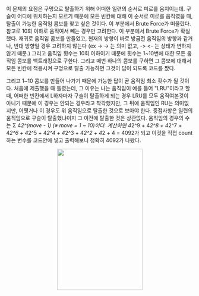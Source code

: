 이 문제의 요점은 구멍으로 탈출하기 위해 어떠한 일련의 순서로 미로를 움지이는데.
구슬이 어디에 위치하는지 모르기 때문에 모든 빈칸에 대해 이 순서로 미로를 움직였을 때,
탈출이 가능한 움직임 콤보를 찾고 싶은 것이다. 이 부분에서 Brute Force가 떠올랐다.
참고로 10회 이하로 움직여서 빼는 경우만 고려한다. 이 부분에서 Brute Force가 확실 했다.
재귀로 움직임 콤보를 만들었고, 현재의 방향이 바로 방금전 움직임의 방향과 같거나,
반대 방향일 경우 고려하지 않는다 (ex -> -> 는 의미 없고, -> <- 는 상태가 변하지 않기 때문.)
그리고 움직임 횟수는 10회 이하이기 때문에 횟수는 1~10번에 대한 모든 움직임 콤보를
백트래킹으로 구한다. 그리고 매번 하나의 콤보를 구하면 그 콤보에 대해서 모든 빈칸에 적용시켜
구멍으로 탈출 가능하면 그것이 답이 되도록 코드를 짰다.

그리고 1~10 콤보를 만들어 나가기 때문에 가능한 답이 곧 움직임 최소 횟수가 될 것이다.
처음에 제출했을 때 틀렸는데, 그 이유는 나는 움직임이 예를 들어 "LRU"이라고 할 때, 어떠한
빈칸에서 L하자마자 구슬이 탈출하게 되는 경우 LRU를 모두 움직여본것이 아니기 때문에
이 경우는 안되는 경우라고 착각했지만, 그 뒤에 움직임인 RU는 의미없지만, 어쨋거나
이 경우도 위 움직임으로 탈출한 것으로 보아야 한다. 중점사항은 일련의 움직임으로 구슬이
탈출했냐이지 그 이전에 탈출한 것은 상관없다.
움직임의 경우의 수는 Σ 4*2^(move - 1) (※ move = 1 ~ 10)이다.
계산하면 4*2^9 + 4*2^8 + 4*2^7 + 4*2^6 + 4*2^5 + 4*2^4 + 4*2^3 + 4*2^2 + 4*2 + 4
= 4092가 되고 이것을 직접 count하는 변수를 코드안에 넣고 출력해보니 정확히 4092가 나왔다.

<p align="center"><img src="https://www.acmicpc.net/upload/codershigh/maze(1).png" height="380px" width="230px"></p>
